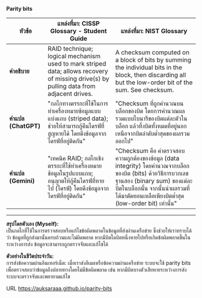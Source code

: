 **Parity bits**

| **หัวข้อ**       | **แหล่งที่มา: CISSP Glossary - Student Guide**                                                                                                       | **แหล่งที่มา: NIST Glossary**                                                                                                                                   |
|-------------------|--------------------------------------------------------------------------------------------------------------------------------------|----------------------------------------------------------------------------------------------------------------------------------------------------------|
| **คำอธิบาย**     | RAID technique; logical mechanism used to mark striped data; allows recovery of missing drive(s) by pulling data from adjacent drives. | A checksum computed on a block of bits by summing the individual bits in the block, then discarding all but the low-order bit of the sum. See checksum.   |
| **คำแปล (ChatGPT)** | "กลไกทางตรรกะที่ใช้ในการทำเครื่องหมายข้อมูลแบบแบ่งแถบ (striped data); ช่วยให้สามารถกู้คืนไดรฟ์ที่สูญหายได้ โดยดึงข้อมูลจากไดรฟ์ที่อยู่ติดกัน"   | "Checksum ที่ถูกคำนวณบนบล็อกของบิต โดยการคำนวณผลรวมแบบไบนารีของบิตแต่ละตัวในบล็อก แล้วทิ้งบิตทั้งหมดที่อยู่นอกเหนือจากบิตลำดับต่ำสุดของผลรวมออกไป"    |
| **คำแปล (Gemini)** | "เทคนิค RAID; กลไกเชิงตรรกะที่ใช้ทำเครื่องหมายข้อมูลในรูปแบบแถบ; อนุญาตให้กู้คืนไดรฟ์ที่หายไป (ไดรฟ์) โดยดึงข้อมูลจากไดรฟ์ที่อยู่ติดกัน"          | "Checksum คือ ค่าตรวจสอบความถูกต้องของข้อมูล (data integrity) โดยคำนวณจากบล็อกของบิต (bits) ด้วยวิธีการบวกเลขฐานสอง (binary sum) ของแต่ละบิตในบล็อกนั้น จากนั้นนำผลรวมที่ได้มาตัดทอนเหลือเพียงบิตต่ำสุด (low-order bit) เท่านั้น" |

---

**สรุปโดยตัวเอง (Myself):**  
เป็นกลไกที่ใช้ในการตรวจสอบหรือแก้ไขข้อผิดพลาดในข้อมูลที่ส่งผ่านเครือข่าย ซึ่งช่วยให้เราทราบได้ว่า ข้อมูลที่ถูกส่งมานั้นครบถ้วนและไม่ผิดพลาด หากมีบิตใดบิตหนึ่งหายไปหรือเกิดข้อผิดพลาดขึ้นในระหว่างการส่ง ข้อมูลจะสามารถถูกตรวจจับและแก้ไขได้ 

**ตัวอย่างในชีวิตประจำวัน:**  
การส่งข้อความผ่านอินเทอร์เน็ต: เมื่อเราส่งอีเมลหรือข้อความผ่านเครือข่าย ระบบจะใช้ parity bits เพื่อตรวจสอบว่าข้อมูลถึงปลายทางโดยไม่มีข้อผิดพลาด เช่น หากมีบิตบางตัวเสียหายระหว่างการส่ง ระบบจะตรวจจับและพยายามแก้ไข

URL https://auksaraaa.github.io/parity-bits

